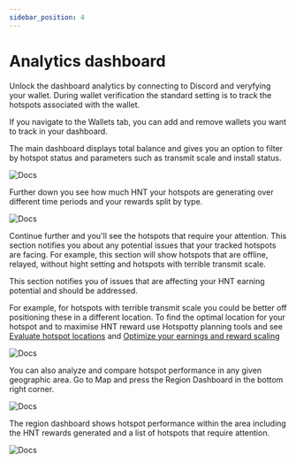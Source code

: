```yaml
---
sidebar_position: 4
---
```


# Analytics dashboard

Unlock the dashboard analytics by connecting to Discord and veryfying your wallet. During wallet verification the standard setting is to track the hotspots associated with the wallet.

If you navigate to the Wallets tab, you can add and remove wallets you want to track in your dashboard.

The main dashboard displays total balance and gives you an option to filter by hotspot status and parameters such as transmit scale and install status.

![Docs](/img/docs/getting-started/dashboard-1.png)

Further down you see how much HNT your hotspots are generating over different time periods and your rewards split by type.

![Docs](/img/docs/getting-started/dashboard-2-rewards.png)

Continue further and you'll see the hotspots that require your attention. This section notifies you about any potential issues that your tracked hotspots are facing. For example, this section will show hotspots that are offline, relayed, without hight setting and hotspots with terrible transmit scale.

This section notifies you of issues that are affecting your HNT earning potential and should be addressed. 

For example, for hotspots with terrible transmit scale you could be better off positioning these in a different location. To find the optimal location for your hotspot and to maximise HNT reward use Hotspotty planning tools and see [Evaluate hotspot locations](../expand-the-network/evaluate-hotspot-locations.md) and [Optimize your earnings and reward scaling](../expand-the-network/optimize-your-earnings-and-reward-scaling)

![Docs](/img/docs/getting-started/dashboard-3.png)

You can also analyze and compare hotspot performance in any given geographic area. Go to Map and press the Region Dashboard in the bottom right corner.

![Docs](/img/docs/getting-started/dashboard-region-4.png)

The region dashboard shows hotspot performance within the area including the HNT rewards generated and a list of hotspots that require attention.

![Docs](/img/docs/getting-started/dashboard-region-5.png)

